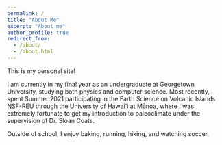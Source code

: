 ```yaml
---
permalink: /
title: "About Me"
excerpt: "About me"
author_profile: true
redirect_from: 
  - /about/
  - /about.html
---
```


This is my personal site!

I am currently in my final year as an undergraduate at Georgetown University, studying both physics and computer science. Most recently, I spent Summer 2021 participating in the Earth Science on Volcanic Islands NSF-REU through the University of Hawai'i at Mānoa, where I was extremely fortunate to get my introduction to paleoclimate under the supervision of Dr. Sloan Coats.

Outside of school, I enjoy baking, running, hiking, and watching soccer. 
